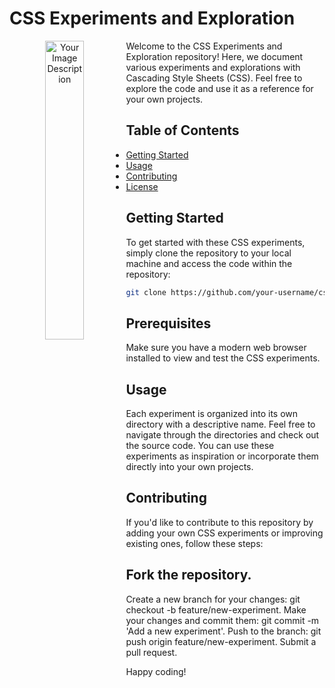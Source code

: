 # CSS Experiments and Exploration
<p align="center">
    <img src="https://github.com/sumairq/css-experiments/assets/60618877/53c62f96-d4d5-41e5-b496-6ada79d9d1cd" style="float:left; margin-right:10px; width:35%;" alt="Your Image Description">
</p>

Welcome to the CSS Experiments and Exploration repository! Here, we document various experiments and explorations with Cascading Style Sheets (CSS). Feel free to explore the code and use it as a reference for your own projects. 

## Table of Contents

- [Getting Started](#getting-started)
- [Usage](#usage)
- [Contributing](#contributing)
- [License](#license)

## Getting Started 

To get started with these CSS experiments, simply clone the repository to your local machine and access the code within the repository:

```bash
git clone https://github.com/your-username/css-experiments.git
```

## Prerequisites
Make sure you have a modern web browser installed to view and test the CSS experiments.

## Usage
Each experiment is organized into its own directory with a descriptive name. Feel free to navigate through the directories and check out the source code. You can use these experiments as inspiration or incorporate them directly into your own projects.

## Contributing
If you'd like to contribute to this repository by adding your own CSS experiments or improving existing ones, follow these steps:

## Fork the repository.
Create a new branch for your changes: git checkout -b feature/new-experiment.
Make your changes and commit them: git commit -m 'Add a new experiment'.
Push to the branch: git push origin feature/new-experiment.
Submit a pull request.

Happy coding!
